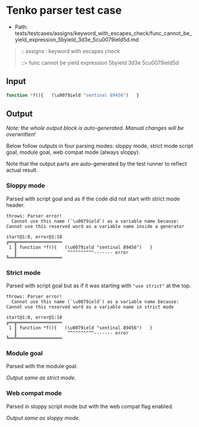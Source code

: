 # Tenko parser test case

- Path: tests/testcases/assigns/keyword_with_escapes_check/func_cannot_be_yield_expression_5byield_3d3e_5cu0079ield5d.md

> :: assigns : keyword with escapes check
>
> ::> func cannot be yield expression 5byield 3d3e 5cu0079ield5d

## Input

`````js
function *f(){   (\u0079ield "sentinal 89456")   }
`````

## Output

_Note: the whole output block is auto-generated. Manual changes will be overwritten!_

Below follow outputs in four parsing modes: sloppy mode, strict mode script goal, module goal, web compat mode (always sloppy).

Note that the output parts are auto-generated by the test runner to reflect actual result.

### Sloppy mode

Parsed with script goal and as if the code did not start with strict mode header.

`````
throws: Parser error!
  Cannot use this name (`\u0079ield`) as a variable name because: Cannot use this reserved word as a variable name inside a generator

start@1:0, error@1:18
╔══╦═════════════════
 1 ║ function *f(){   (\u0079ield "sentinal 89456")   }
   ║                   ^^^^^^^^^^------- error
╚══╩═════════════════

`````

### Strict mode

Parsed with script goal but as if it was starting with `"use strict"` at the top.

`````
throws: Parser error!
  Cannot use this name (`\u0079ield`) as a variable name because: Cannot use this reserved word as a variable name in strict mode

start@1:0, error@1:18
╔══╦═════════════════
 1 ║ function *f(){   (\u0079ield "sentinal 89456")   }
   ║                   ^^^^^^^^^^------- error
╚══╩═════════════════

`````


### Module goal

Parsed with the module goal.

_Output same as strict mode._

### Web compat mode

Parsed in sloppy script mode but with the web compat flag enabled.

_Output same as sloppy mode._
